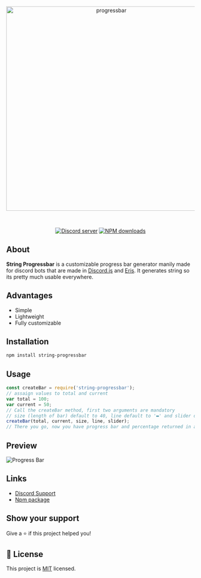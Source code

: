 <div align="center">
  <br />
  <p>
    <a href="https://www.npmjs.com/package/string-progressbar"><img src="https://i.ibb.co/HHXtHf3/string-progressbar.png" width="546" alt="progressbar" /></a>

  </p>
  <br />
  <p>
    <a href="https://discord.gg/tGkbpCD"><img src="https://discord.com/api/guilds/389745592232050688/embed.png" alt="Discord server" /></a> <a href="https://www.npmjs.com/package/string-progressbar"><img src="https://img.shields.io/npm/dt/string-progressbar.svg?maxAge=3600" alt="NPM downloads" /></a>

</p>
</div>

## About

**String Progressbar** is a customizable progress bar generator manily made for discord bots that are made in [Discord.js](https://discord.js.org/) and [Eris](https://abal.moe/Eris/). It generates string so its pretty much usable everywhere.

## Advantages

* Simple
* Lightweight
* Fully customizable

 ## Installation

``` sh
npm install string-progressbar
```

 ## Usage

``` js
const createBar = require('string-progressbar');
// assaign values to total and current
var total = 100;
var current = 50;
// Call the createBar method, first two arguments are mandatory
// size (length of bar) default to 40, line default to '▬' and slider default to 🔘
createBar(total, current, size, line, slider);
// There you go, now you have progress bar and percentage returned in an array as string
```

## Preview

![Progress Bar](https://i.ibb.co/LvpsrFd/fg.png "Progress Bar")

## Links

* [Discord Support](https://discord.gg/tGkbpCD)
* [Npm package](https://www.npmjs.com/package/string-progressbar)

## Show your support

Give a ⭐️ if this project helped you!

## 📝 License

This project is [MIT](https://github.com/sparker-99/string-progressbar/blob/master/LICENSE) licensed.